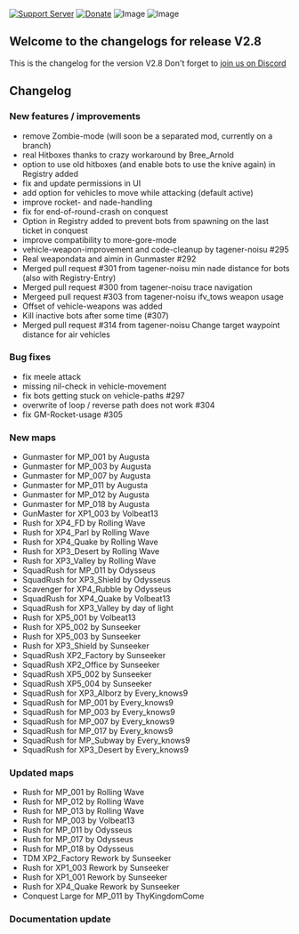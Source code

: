 [![Support Server](https://img.shields.io/discord/862736286774198322.svg?label=Discord&logo=Discord&colorB=7289da&style=for-the-badge)](https://discord.com/invite/FKamccAEqz)
[![Donate](https://img.shields.io/badge/Donate-PayPal-green.svg?style=for-the-badge)](https://www.paypal.me/joe91de)
![Image](https://img.shields.io/github/downloads/Joe91/fun-bots/total?style=for-the-badge)
![Image](https://img.shields.io/github/stars/Joe91/fun-bots?style=for-the-badge)

## Welcome to the changelogs for release **V2.8**
This is the changelog for the version V2.8 Don't forget to [join us on Discord](https://discord.com/invite/FKamccAEqz)

## Changelog

### New features / improvements
* remove Zombie-mode (will soon be a separated mod, currently on a branch)
* real Hitboxes thanks to crazy workaround by Bree_Arnold
* option to use old hitboxes (and enable bots to use the knive again) in Registry added
* fix and update permissions in UI
* add option for vehicles to move while attacking (default active)
* improve rocket- and nade-handling
* fix for end-of-round-crash on conquest
* Option in Registry added to prevent bots from spawning on the last ticket in conquest
* improve compatibility to more-gore-mode
* vehicle-weapon-improvement and code-cleanup by tagener-noisu #295
* Real weapondata and aimin in Gunmaster #292
* Merged pull request #301 from tagener-noisu min nade distance for bots (also with Registry-Entry)
* Merged pull request #300 from tagener-noisu trace navigation
* Mergeed pull request #303 from tagener-noisu ifv_tows weapon usage
* Offset of vehicle-weapons was added
* Kill inactive bots after some time (#307)
* Merged pull request #314 from tagener-noisu Change target waypoint distance for air vehicles 

### Bug fixes
* fix meele attack
* missing nil-check in vehicle-movement
* fix bots getting stuck on vehicle-paths #297
* overwrite of loop / reverse path does not work #304
* fix GM-Rocket-usage #305

### New maps
* Gunmaster for MP_001 by Augusta
* Gunmaster for MP_003 by Augusta
* Gunmaster for MP_007 by Augusta
* Gunmaster for MP_011 by Augusta
* Gunmaster for MP_012 by Augusta
* Gunmaster for MP_018 by Augusta
* GunMaster for XP1_003 by Volbeat13
* Rush for XP4_FD by Rolling Wave
* Rush for XP4_Parl by Rolling Wave
* Rush for XP4_Quake by Rolling Wave
* Rush for XP3_Desert by Rolling Wave
* Rush for XP3_Valley by Rolling Wave
* SquadRush for MP_011 by Odysseus
* SquadRush for XP3_Shield by Odysseus
* Scavenger for XP4_Rubble by Odysseus
* SquadRush for XP4_Quake by Volbeat13
* SquadRush for XP3_Valley by day of light
* Rush for XP5_001 by Volbeat13
* Rush for XP5_002 by Sunseeker
* Rush for XP5_003 by Sunseeker
* Rush for XP3_Shield by Sunseeker
* SquadRush XP2_Factory by Sunseeker
* SquadRush XP2_Office by Sunseeker
* SquadRush XP5_002 by Sunseeker
* SquadRush XP5_004 by Sunseeker
* SquadRush for XP3_Alborz by Every_knows9
* SquadRush for MP_001 by Every_knows9
* SquadRush for MP_003 by Every_knows9
* SquadRush for MP_007 by Every_knows9
* SquadRush for MP_017 by Every_knows9
* SquadRush for MP_Subway by Every_knows9
* SquadRush for XP3_Desert by Every_knows9

### Updated maps
* Rush for MP_001 by Rolling Wave
* Rush for MP_012 by Rolling Wave
* Rush for MP_013 by Rolling Wave
* Rush for MP_003 by Volbeat13
* Rush for MP_011 by Odysseus
* Rush for MP_017 by Odysseus
* Rush for MP_018 by Odysseus
* TDM XP2_Factory Rework by Sunseeker
* Rush for XP1_003 Rework by Sunseeker
* Rush for XP1_001 Rework by Sunseeker
* Rush for XP4_Quake Rework by Sunseeker
* Conquest Large for MP_011 by ThyKingdomCome

### Documentation update

